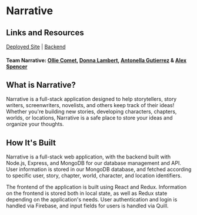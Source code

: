# Narrative

## Links and Resources
[Deployed Site](https://team-narrative.netlify.com/) | [Backend](https://github.com/sanvean74/narrative-be)

#### Team Narrative: [Ollie Comet](https://github.com/olliecomet), [Donna Lambert](https://github.com/sanvean74), [Antonella Gutierrez](https://github.com/27Nyappy) & [Alex Spencer](https://github.com/alexjonspencer1)

## What is Narrative?

Narrative is a full-stack application designed to help storytellers, story writers, screenwriters, novelists, and others keep track of their ideas! Whether you're building new stories, developing characters, chapters, worlds, or locations, Narrative is a safe place to store your ideas and organize your thoughts.

## How It's Built

Narrative is a full-stack web application, with the backend built with Node.js, Express, and MongoDB for our database management and API. User information is stored in our MongoDB database, and fetched according to specific user, story, chapter, world, character, and location identifiers. 

The frontend of the application is built using React and Redux. Information on the frontend is stored both in local state, as well as Redux state depending on the application's needs. User authentication and login is handled via Firebase, and input fields for users is handled via Quill. 
